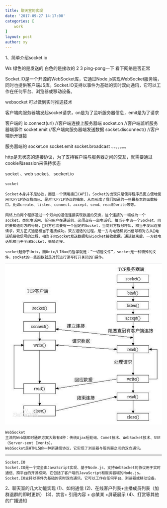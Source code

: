 ```yaml
---
title: 聊天室的实现
date: '2017-09-27 14:17:00'
categories: [
    work
]
layout: post
author: xy
---
```


1、简单介绍socket.io

Ws   绿色的是发送的  白色的是接收的   2 3 ping-pong一下  看下网络是否正常

Socket.IO是一个开源的WebSocket库，它通过Node.js实现WebSocket服务端，同时也提供客户端JS库。Socket.IO支持以事件为基础的实时双向通讯，它可以工作在任何平台、浏览器或移动设备。

websocket 可以做到实时推送技术

客户端向服务器端发起socket请求，on是为了监听服务器信息，emit是为了请求

客户端的
io.connect(url) //客户端连接上服务器端
socket.on  //客户端监听服务器端事件
socket.emit  //客户端向服务器端发送数据
socket.disconnect() //客户端断开链接

服务器端的
socket.on
socket.emit
socket.broadcast
、、。。。。。

http是无状态的连接协议，为了支持客户端与服务器之间的交互，就需要通过cookie和session来保持状态

socket 、web socket、 sockert.io

	socket

	Socket本身并不是协议，而是一个调用接口(API)。Socket的出现只是使得程序员更方便地使用TCP/IP协议栈而已，是对TCP/IP协议的抽象，从而形成了我们知道的一些最基本的函数接口，比如create、listen、connect、accept、send、read和write等等。

	网络上的两个程序通过一个双向的通信连接实现数据的交换，这个连接的一端成为一个socket。类似电话网，任何用户在通话前，必须占有一部电话机，相当于申请一个Socket，同时要知道对方的号码，对方也需要有一个固定的Socket，当向对方拨号呼叫，相当于发出连接请求，双方正式通话相当于连接成功。双方通话的过程，是一方向电话机发出信号和对方从电话机接收信号的过程，相当于向Socket发送数据和从Socket接收数据。通话结束后，一方挂电话机相当于关闭Socket，撤销连接。

	socket起源于Unix，而Unix/LINux的哲学就是：“一切皆文件”，socket是一种特殊的文件，socket的一些函数就是对其进行读写打开关闭的操作。
![socket通信图](/images/socket.png)

	WebSocket
	主流的Web端即时通讯方案大致有4种：传统Ajax短轮询、Comet技术、WebSocket技术、SSE（Server-sent Events）。
	WebSocket是HTML5的一种新通信协议，它实现了浏览器与服务器之间的双向通讯。

-----
	Socket.IO
	Socket.IO是一个完全由JavaScript实现、基于Node.js、支持WebSocket的协议用于实时通信、跨平台的开源框架，它包括了客户端的JavaScript和服务器端的Node.js。
	Socket.IO支持以事件为基础的实时双向通讯，它可以工作在任何平台、浏览器或移动设备。


2、聊天室的几大功能实现
	(1)、如何通信
	(2)、在线客户列表+主播成员列表（加群退群的即时更新）
	(3)、禁言+ 引用内容 + @某某 +屏蔽展示
	(4)、打赏等其他的广播通知
